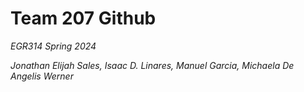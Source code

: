 # Team 207 Github

_EGR314 Spring 2024_

_Jonathan Elijah Sales, Isaac D. Linares, Manuel Garcia, Michaela De Angelis Werner_
